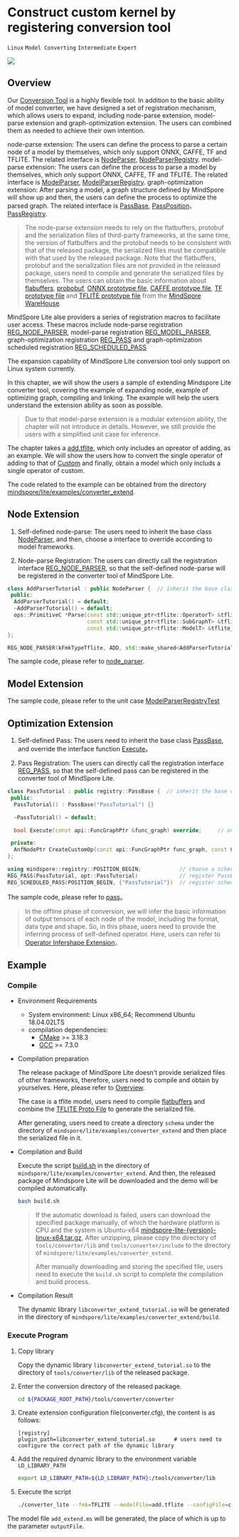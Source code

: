 # Construct custom kernel by registering conversion tool

`Linux` `Model Converting` `Intermediate` `Expert`

<a href="https://gitee.com/mindspore/docs/blob/r1.7/docs/lite/docs/source_en/use/converter_register.md" target="_blank"><img src="https://mindspore-website.obs.cn-north-4.myhuaweicloud.com/website-images/master/resource/_static/logo_source_en.png"></a>

## Overview

Our [Conversion Tool](https://www.mindspore.cn/lite/docs/en/r1.7/use/converter_tool.html) is a highly flexible tool. In addition to the basic ability of model converter, we have designed a set of registration mechanism, which allows users to expand, including node-parse extension, model-parse extension and graph-optimization extension. The users can combined them as needed to achieve their own intention.

node-parse extension: The users can define the process to parse a certain node of a model by themselves, which only support ONNX, CAFFE, TF and TFLITE. The related interface is [NodeParser](https://www.mindspore.cn/lite/api/en/r1.7/api_cpp/mindspore_converter.html#nodeparser), [NodeParserRegistry](https://www.mindspore.cn/lite/api/en/r1.7/api_cpp/mindspore_registry.html#nodeparserregistry).
model-parse extension: The users can define the process to parse a model by themselves, which only support ONNX, CAFFE, TF and TFLITE. The related interface is [ModelParser](https://www.mindspore.cn/lite/api/en/r1.7/api_cpp/mindspore_converter.html#modelparser), [ModelParserRegistry](https://www.mindspore.cn/lite/api/en/r1.7/api_cpp/mindspore_registry.html#modelparserregistry).
graph-optimization extension: After parsing a model, a graph structure defined by MindSpore will show up and then, the users can define the process to optimize the parsed graph. The related interface is [PassBase](https://www.mindspore.cn/lite/api/en/r1.7/api_cpp/mindspore_registry.html#passbase), [PassPosition](https://www.mindspore.cn/lite/api/en/r1.7/api_cpp/mindspore_registry.html#passposition)、[PassRegistry](https://www.mindspore.cn/lite/api/en/r1.7/api_cpp/mindspore_registry.html#passregistry).

> The node-parse extension needs to rely on the flatbuffers, protobuf and the serialization files of third-party frameworks, at the same time, the version of flatbuffers and the protobuf needs to be consistent with that of the released package, the serialized files must be compatible with that used by the released package. Note that the flatbuffers, protobuf and the serialization files are not provided in the released package, users need to compile and generate the serialized files by themselves. The users can obtain the basic information about [flabuffers](https://gitee.com/mindspore/mindspore/blob/r1.7/cmake/external_libs/flatbuffers.cmake), [probobuf](https://gitee.com/mindspore/mindspore/blob/r1.7/cmake/external_libs/protobuf.cmake), [ONNX prototype file](https://gitee.com/mindspore/mindspore/tree/r1.7/third_party/proto/onnx), [CAFFE prototype file](https://gitee.com/mindspore/mindspore/tree/r1.7/third_party/proto/caffe), [TF prototype file](https://gitee.com/mindspore/mindspore/tree/r1.7/third_party/proto/tensorflow) and [TFLITE prototype file](https://gitee.com/mindspore/mindspore/blob/r1.7/mindspore/lite/tools/converter/parser/tflite/schema.fbs) from the [MindSpore WareHouse](https://gitee.com/mindspore/mindspore/tree/master).

MindSpore Lite alse providers a series of registration macros to facilitate user access. These macros include node-parse registration [REG_NODE_PARSER](https://www.mindspore.cn/lite/api/en/r1.7/api_cpp/mindspore_registry.html#reg-node-parser), model-parse registration [REG_MODEL_PARSER](https://www.mindspore.cn/lite/api/en/r1.7/api_cpp/mindspore_registry.html#reg-model-parser), graph-optimization registration [REG_PASS](https://www.mindspore.cn/lite/api/en/r1.7/api_cpp/mindspore_registry.html#reg-pass) and graph-optimization scheduled registration [REG_SCHEDULED_PASS](https://www.mindspore.cn/lite/api/en/r1.7/api_cpp/mindspore_registry.html#reg-scheduled-pass)

The expansion capability of MindSpore Lite conversion tool only support on Linux system currently.

In this chapter, we will show the users a sample of extending Mindspore Lite converter tool, covering the example of expanding node, example of optimizing graph, compiling and linking. The example will help the users understand the extension ability as soon as possible.

> Due to that model-parse extension is a modular extension ability, the chapter will not introduce in details. However, we still provide the users with a simplified unit case for inference.

The chapter takes a [add.tflite](https://download.mindspore.cn/model_zoo/official/lite/quick_start/add.tflite), which only includes an opreator of adding, as an example. We will show the users how to convert the single operator of adding to that of [Custom](https://www.mindspore.cn/lite/docs/en/r1.7/use/register_kernel.html#custom) and finally, obtain a model which only includs a single operator of custom.

The code related to the example can be obtained from the directory [mindspore/lite/examples/converter_extend](https://gitee.com/mindspore/mindspore/tree/r1.7/mindspore/lite/examples/converter_extend).

## Node Extension

1. Self-defined node-parse: The users need to inherit the base class [NodeParser](https://www.mindspore.cn/lite/api/en/r1.7/api_cpp/mindspore_converter.html#nodeparser), and then, choose a interface to override according to model frameworks.

2. Node-parse Registration: The users can directly call the registration interface [REG_NODE_PARSER](https://www.mindspore.cn/lite/api/en/r1.7/api_cpp/mindspore_registry.html#reg-node-parser), so that the self-defined node-parse will be registered in the converter tool of MindSpore Lite.

```c++
class AddParserTutorial : public NodeParser {  // inherit the base class
 public:
  AddParserTutorial() = default;
  ~AddParserTutorial() = default;
  ops::PrimitiveC *Parse(const std::unique_ptr<tflite::OperatorT> &tflite_op,            // override interface
                         const std::unique_ptr<tflite::SubGraphT> &tflite_subgraph,
                         const std::unique_ptr<tflite::ModelT> &tflite_model) override;
};

REG_NODE_PARSER(kFmkTypeTflite, ADD, std::make_shared<AddParserTutorial>());     // call the registration macro
```

The sample code, please refer to [node_parser](https://gitee.com/mindspore/mindspore/tree/r1.7/mindspore/lite/examples/converter_extend/node_parser).

## Model Extension

The sample code, please refer to the unit case [ModelParserRegistryTest](https://gitee.com/mindspore/mindspore/blob/r1.7/mindspore/lite/test/ut/tools/converter/registry/model_parser_registry_test.cc)

## Optimization Extension

1. Self-defined Pass: The users need to inherit the base class [PassBase](https://www.mindspore.cn/lite/api/en/r1.7/api_cpp/mindspore_registry.html#passbase), and override the interface function [Execute](https://www.mindspore.cn/lite/api/en/r1.7/api_cpp/mindspore_registry.html#execute)。

2. Pass Registration: The users can directly call the registration interface [REG_PASS](https://www.mindspore.cn/lite/api/en/r1.7/api_cpp/mindspore_registry.html#reg-pass), so that the self-defined pass can be registered in the converter tool of MindSpore Lite.

```c++
class PassTutorial : public registry::PassBase {  // inherit the base class
 public:
  PassTutorial() : PassBase("PassTutorial") {}

  ~PassTutorial() = default;

  bool Execute(const api::FuncGraphPtr &func_graph) override;     // override interface

 private:
  AnfNodePtr CreateCustomOp(const api::FuncGraphPtr func_graph, const CNodePtr &cnode);
};

using mindspore::registry::POSITION_BEGIN;            // choose a scheduling position
REG_PASS(PassTutorial, opt::PassTutorial)             // register PassBase's subclass
REG_SCHEDULED_PASS(POSITION_BEGIN, {"PassTutorial"})  // register scheduling logic
```

The sample code, please refer to [pass](https://gitee.com/mindspore/mindspore/tree/r1.7/mindspore/lite/examples/converter_extend/pass)。

> In the offline phase of conversion, we will infer the basic information of output tensors of each node of the model, including the format, data type and shape. So, in this phase, users need to provide the inferring process of self-defined operator. Here, users can refer to [Operator Infershape Extension](https://www.mindspore.cn/lite/docs/en/r1.7/use/runtime_cpp.html#id19)。

## Example

### Compile

- Environment Requirements

    - System environment: Linux x86_64; Recommend Ubuntu 18.04.02LTS
    - compilation dependencies:
        - [CMake](https://cmake.org/download/) >= 3.18.3
        - [GCC](https://gcc.gnu.org/releases.html) >= 7.3.0

- Compilation preparation

  The release package of MindSpore Lite doesn't provide serialized files of other frameworks, therefore, users need to compile and obtain by yourselves. Here, please refer to [Overview](https://www.mindspore.cn/lite/docs/en/r1.7/use/converter_register.html#id1).

  The case is a tflite model, users need to compile [flatbuffers](https://gitee.com/mindspore/mindspore/blob/r1.7/cmake/external_libs/flatbuffers.cmake) and combine the [TFLITE Proto File](https://gitee.com/mindspore/mindspore/blob/r1.7/mindspore/lite/tools/converter/parser/tflite/schema.fbs) to generate the serialized file.

  After generating, users need to create a directory `schema` under the directory of `mindspore/lite/examples/converter_extend` and then place the serialized file in it.

- Compilation and Build

  Execute the script [build.sh](https://gitee.com/mindspore/mindspore/blob/r1.7/mindspore/lite/examples/converter_extend/build.sh) in the directory of `mindspore/lite/examples/converter_extend`. And then, the released package of Mindspore Lite will be downloaded and the demo will be compiled automatically.

  ```bash
  bash build.sh
  ```

  > If the automatic download is failed, users can download the specified package manually, of which the hardware platform is CPU and the system is Ubuntu-x64 [mindspore-lite-{version}-linux-x64.tar.gz](https://www.mindspore.cn/lite/docs/en/r1.7/use/downloads.html), After unzipping, please copy the directory of `tools/converter/lib` and `tools/converter/include` to the directory of `mindspore/lite/examples/converter_extend`.
  >
  > After manually downloading and storing the specified file, users need to execute the `build.sh` script to complete the compilation and build process.

- Compilation Result

  The dynamic library `libconverter_extend_tutorial.so` will be generated in the directory of `mindspore/lite/examples/converter_extend/build`.

### Execute Program

1. Copy library

   Copy the dynamic library `libconverter_extend_tutorial.so` to the directory of `tools/converter/lib` of the released package.

2. Enter the conversion directory of the released package.

   ```bash
   cd ${PACKAGE_ROOT_PATH}/tools/converter/converter
   ```

3. Create extension configuration file(converter.cfg), the content is as follows:

   ```text
   [registry]
   plugin_path=libconverter_extend_tutorial.so      # users need to configure the correct path of the dynamic library
   ```

4. Add the required dynamic library to the environment variable `LD_LIBRARY_PATH`

   ```bash
   export LD_LIBRARY_PATH=${LD_LIBRARY_PATH}:/tools/converter/lib
   ```

5. Execute the script

   ```bash
   ./converter_lite --fmk=TFLITE --modelFile=add.tflite --configFile=converter.cfg --outputFile=add_extend
   ```

The model file `add_extend.ms` will be generated, the place of which is up to the parameter `outputFile`.
